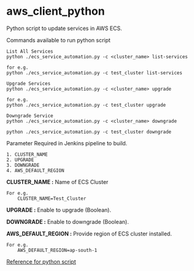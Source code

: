 # aws_client_python
Python script to update services in AWS ECS.

Commands available to run python script

    List All Services
    python ./ecs_service_automation.py -c <cluster_name> list-services

    for e.g.
    python ./ecs_service_automation.py -c test_cluster list-services

    Upgrade Services
    python ./ecs_service_automation.py -c <cluster_name> upgrade 

    for e.g.
    python ./ecs_service_automation.py -c test_cluster upgrade 

    Downgrade Service
    python ./ecs_service_automation.py -c <cluster_name> downgrade

    python ./ecs_service_automation.py -c test_cluster downgrade

Parameter Required in Jenkins pipeline to build.

    1. CLUSTER_NAME
    2. UPGRADE
    3. DOWNGRADE
    4. AWS_DEFAULT_REGION

**CLUSTER_NAME :** Name of ECS Cluster
    
    For e.g.
        CLUSTER_NAME=Test_Cluster


**UPGRADE :** Enable to upgrade (Boolean).

**DOWNGRADE :** Enable to downgrade (Boolean).

**AWS_DEFAULT_REGION :** Provide region of ECS cluster installed.

    For e.g.
        AWS_DEFAULT_REGION=ap-south-1


[Reference for python script](https://boto3.amazonaws.com/v1/documentation/api/latest/reference/services/ecs.html)
